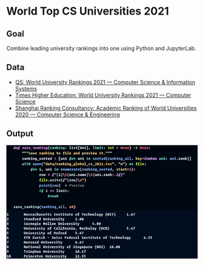# World Top CS Universities 2021

## Goal

Combine leading university rankings into one using Python and JupyterLab.

## Data

* [QS: World University Rankings 2021 — Computer Science & Information Systems](https://www.topuniversities.com/university-rankings/university-subject-rankings/2021/computer-science-information-systems)
* [Times Higher Education: World University Rankings 2021 — Computer Science](https://www.timeshighereducation.com/world-university-rankings/2021/subject-ranking/computer-science)
* [Shanghai Ranking Consultancy: Academic Ranking of World Universities 2020 — Computer Science & Engineering](http://www.shanghairanking.com/Shanghairanking-Subject-Rankings/computer-science-engineering.html)

## Output

![Screenshot of the script's output](ranking_cs_2021.png)
